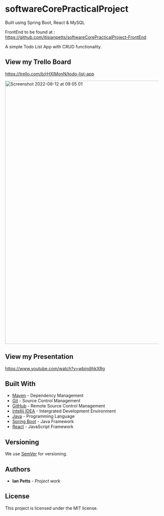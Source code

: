 # softwareCorePracticalProject
Built using Spring Boot, React &amp; MySQL

FrontEnd to be found at : https://github.com/itisianpetts/softwareCorePracticalProject-FrontEnd

A simple Todo List App with CRUD functionality.

## View my Trello Board
https://trello.com/b/rHXlMonN/todo-list-app

<img width="862" alt="Screenshot 2022-08-12 at 09 05 01" src="https://user-images.githubusercontent.com/66824231/184312047-47167e29-b634-4513-b1de-a40fbf22b914.png">

## View my Presentation
https://www.youtube.com/watch?v=wbindjhkXRg


## Built With

* [Maven](https://maven.apache.org/) - Dependency Management
* [Git](https://git-scm.com/) - Source Control Management
* [GitHub](https://github.com/) - Remote Source Control Management
* [Intellij IDEA](https://www.jetbrains.com/idea/) - Intergrated Development Environment
* [Java](https://www.java.com) - Programming Language
* [Spring Boot](https://www.spring.io) - Java Framework
* [React](https://www.reactjs.org) - JavaScript Framework


## Versioning

We use [SemVer](http://semver.org/) for versioning.

## Authors

* **Ian Petts** - *Project work*

## License

This project is licensed under the MIT license.


